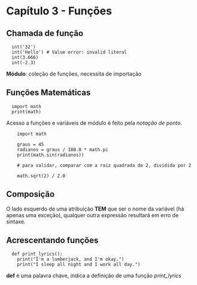 # Capítulo 3 - Funções

## Chamada de função

```
  int('32')
  int('Hello') # Value error: invalid literal
  int(3.666)
  int(-2.3)
```

__Módulo__: coleção de funções, necessita de importação

## Funções Matemáticas

```
  import math
  print(math)
```

Acesso a funções e variáveis de módulo é feito pela _notação de ponto_.

```
    import math

    graus = 45
    radianos = graus / 180.0 * math.pi
    print(math.sin(radianos))

    # para validar, comparar com a raiz quadrada de 2, dividida por 2

    math.sqrt(2) / 2.0
```


## Composição

O lado esquerdo de uma atribuição __TEM__ que ser o nome da variável (há apenas uma exceção), qualquer outra expressão resultará em erro de sintaxe.

## Acrescentando funções

```
  def print_lyrics():
    print("I'm a lumberjack, and I'm okay.")
    print("I sleep all night and I work all day.")
```

__def__ é uma palavra chave, indica a definição de uma função _print\_lyrics_